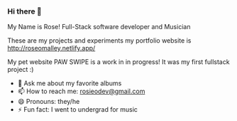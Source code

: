 ### Hi there 👋

My Name is Rose!
Full-Stack software developer and Musician

These are my projects and experiments
my portfolio website is http://roseomalley.netlify.app/

My pet website PAW SWIPE is a work in in progress! 
It was my first fullstack project :)


- 💬 Ask me about my favorite albums
- 📫 How to reach me: rosieodev@gmail.com
- 😄 Pronouns: they/he
- ⚡ Fun fact: I went to undergrad for music

<!--
**rosieomusic/rosieomusic** is a ✨ _special_ ✨ repository because its `README.md` (this file) appears on your GitHub profile.

Here are some ideas to get you started:

- 🔭 I’m currently working on this file lol
- 🌱 I’m currently learning the basics of coding!
- 👯 I’m looking to collaborate on ...
- 🤔 I’m looking for help with begginer gaming coding
- 💬 Ask me about my favorite albums
- 📫 How to reach me: rosieodev@gmail.com
- 😄 Pronouns: they/he
- ⚡ Fun fact: I went to undergrad for music
-->
